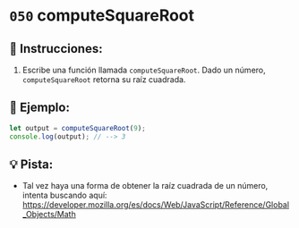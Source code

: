 # `050` computeSquareRoot

## 📝 Instrucciones:

1. Escribe una función llamada `computeSquareRoot`. Dado un número, `computeSquareRoot` retorna su raíz cuadrada.

## 📎 Ejemplo:

```Javascript
let output = computeSquareRoot(9);
console.log(output); // --> 3
```

## 💡 Pista:

+ Tal vez haya una forma de obtener la raíz cuadrada de un número, intenta buscando aquí: https://developer.mozilla.org/es/docs/Web/JavaScript/Reference/Global_Objects/Math
